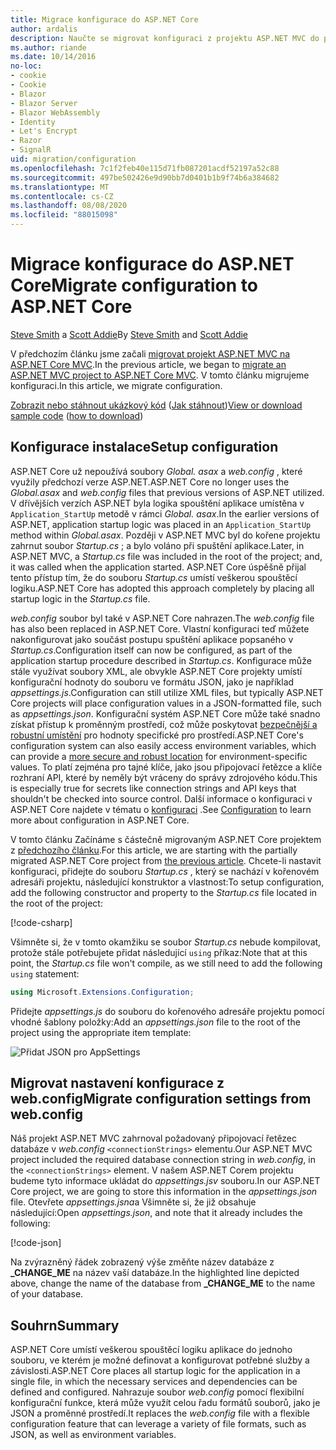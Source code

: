 ```yaml
---
title: Migrace konfigurace do ASP.NET Core
author: ardalis
description: Naučte se migrovat konfiguraci z projektu ASP.NET MVC do projektu MVC ASP.NET Core.
ms.author: riande
ms.date: 10/14/2016
no-loc:
- cookie
- Cookie
- Blazor
- Blazor Server
- Blazor WebAssembly
- Identity
- Let's Encrypt
- Razor
- SignalR
uid: migration/configuration
ms.openlocfilehash: 7c1f2feb40e115d71fb087201acdf52197a52c88
ms.sourcegitcommit: 497be502426e9d90bb7d0401b1b9f74b6a384682
ms.translationtype: MT
ms.contentlocale: cs-CZ
ms.lasthandoff: 08/08/2020
ms.locfileid: "88015098"
---
```

# <a name="migrate-configuration-to-aspnet-core"></a><span data-ttu-id="c6f5b-103">Migrace konfigurace do ASP.NET Core</span><span class="sxs-lookup"><span data-stu-id="c6f5b-103">Migrate configuration to ASP.NET Core</span></span>

<span data-ttu-id="c6f5b-104">[Steve Smith](https://ardalis.com/) a [Scott Addie](https://scottaddie.com)</span><span class="sxs-lookup"><span data-stu-id="c6f5b-104">By [Steve Smith](https://ardalis.com/) and [Scott Addie](https://scottaddie.com)</span></span>

<span data-ttu-id="c6f5b-105">V předchozím článku jsme začali [migrovat projekt ASP.NET MVC na ASP.NET Core MVC](xref:migration/mvc).</span><span class="sxs-lookup"><span data-stu-id="c6f5b-105">In the previous article, we began to [migrate an ASP.NET MVC project to ASP.NET Core MVC](xref:migration/mvc).</span></span> <span data-ttu-id="c6f5b-106">V tomto článku migrujeme konfiguraci.</span><span class="sxs-lookup"><span data-stu-id="c6f5b-106">In this article, we migrate configuration.</span></span>

<span data-ttu-id="c6f5b-107">[Zobrazit nebo stáhnout ukázkový kód](https://github.com/dotnet/AspNetCore.Docs/tree/master/aspnetcore/migration/configuration/samples) ([Jak stáhnout](xref:index#how-to-download-a-sample))</span><span class="sxs-lookup"><span data-stu-id="c6f5b-107">[View or download sample code](https://github.com/dotnet/AspNetCore.Docs/tree/master/aspnetcore/migration/configuration/samples) ([how to download](xref:index#how-to-download-a-sample))</span></span>

## <a name="setup-configuration"></a><span data-ttu-id="c6f5b-108">Konfigurace instalace</span><span class="sxs-lookup"><span data-stu-id="c6f5b-108">Setup configuration</span></span>

<span data-ttu-id="c6f5b-109">ASP.NET Core už nepoužívá soubory *Global. asax* a *web.config* , které využily předchozí verze ASP.NET.</span><span class="sxs-lookup"><span data-stu-id="c6f5b-109">ASP.NET Core no longer uses the *Global.asax* and *web.config* files that previous versions of ASP.NET utilized.</span></span> <span data-ttu-id="c6f5b-110">V dřívějších verzích ASP.NET byla logika spouštění aplikace umístěna v `Application_StartUp` metodě v rámci *Global. asax*.</span><span class="sxs-lookup"><span data-stu-id="c6f5b-110">In the earlier versions of ASP.NET, application startup logic was placed in an `Application_StartUp` method within *Global.asax*.</span></span> <span data-ttu-id="c6f5b-111">Později v ASP.NET MVC byl do kořene projektu zahrnut soubor *Startup.cs* ; a bylo voláno při spuštění aplikace.</span><span class="sxs-lookup"><span data-stu-id="c6f5b-111">Later, in ASP.NET MVC, a *Startup.cs* file was included in the root of the project; and, it was called when the application started.</span></span> <span data-ttu-id="c6f5b-112">ASP.NET Core úspěšně přijal tento přístup tím, že do souboru *Startup.cs* umístí veškerou spouštěcí logiku.</span><span class="sxs-lookup"><span data-stu-id="c6f5b-112">ASP.NET Core has adopted this approach completely by placing all startup logic in the *Startup.cs* file.</span></span>

<span data-ttu-id="c6f5b-113">*web.config* soubor byl také v ASP.NET Core nahrazen.</span><span class="sxs-lookup"><span data-stu-id="c6f5b-113">The *web.config* file has also been replaced in ASP.NET Core.</span></span> <span data-ttu-id="c6f5b-114">Vlastní konfiguraci teď můžete nakonfigurovat jako součást postupu spuštění aplikace popsaného v *Startup.cs*.</span><span class="sxs-lookup"><span data-stu-id="c6f5b-114">Configuration itself can now be configured, as part of the application startup procedure described in *Startup.cs*.</span></span> <span data-ttu-id="c6f5b-115">Konfigurace může stále využívat soubory XML, ale obvykle ASP.NET Core projekty umístí konfigurační hodnoty do souboru ve formátu JSON, jako je například *appsettings.js*.</span><span class="sxs-lookup"><span data-stu-id="c6f5b-115">Configuration can still utilize XML files, but typically ASP.NET Core projects will place configuration values in a JSON-formatted file, such as *appsettings.json*.</span></span> <span data-ttu-id="c6f5b-116">Konfigurační systém ASP.NET Core může také snadno získat přístup k proměnným prostředí, což může poskytovat [bezpečnější a robustní umístění](xref:security/app-secrets) pro hodnoty specifické pro prostředí.</span><span class="sxs-lookup"><span data-stu-id="c6f5b-116">ASP.NET Core's configuration system can also easily access environment variables, which can provide a [more secure and robust location](xref:security/app-secrets) for environment-specific values.</span></span> <span data-ttu-id="c6f5b-117">To platí zejména pro tajné klíče, jako jsou připojovací řetězce a klíče rozhraní API, které by neměly být vráceny do správy zdrojového kódu.</span><span class="sxs-lookup"><span data-stu-id="c6f5b-117">This is especially true for secrets like connection strings and API keys that shouldn't be checked into source control.</span></span> <span data-ttu-id="c6f5b-118">Další informace o konfiguraci v ASP.NET Core najdete v tématu o [konfiguraci](xref:fundamentals/configuration/index) .</span><span class="sxs-lookup"><span data-stu-id="c6f5b-118">See [Configuration](xref:fundamentals/configuration/index) to learn more about configuration in ASP.NET Core.</span></span>

<span data-ttu-id="c6f5b-119">V tomto článku Začínáme s částečně migrovaným ASP.NET Core projektem z [předchozího článku](xref:migration/mvc).</span><span class="sxs-lookup"><span data-stu-id="c6f5b-119">For this article, we are starting with the partially migrated ASP.NET Core project from [the previous article](xref:migration/mvc).</span></span> <span data-ttu-id="c6f5b-120">Chcete-li nastavit konfiguraci, přidejte do souboru *Startup.cs* , který se nachází v kořenovém adresáři projektu, následující konstruktor a vlastnost:</span><span class="sxs-lookup"><span data-stu-id="c6f5b-120">To setup configuration, add the following constructor and property to the *Startup.cs* file located in the root of the project:</span></span>

[!code-csharp[](configuration/samples/WebApp1/src/WebApp1/Startup.cs?range=11-16)]

<span data-ttu-id="c6f5b-121">Všimněte si, že v tomto okamžiku se soubor *Startup.cs* nebude kompilovat, protože stále potřebujete přidat následující `using` příkaz:</span><span class="sxs-lookup"><span data-stu-id="c6f5b-121">Note that at this point, the *Startup.cs* file won't compile, as we still need to add the following `using` statement:</span></span>

```csharp
using Microsoft.Extensions.Configuration;
```

<span data-ttu-id="c6f5b-122">Přidejte *appsettings.js* do souboru do kořenového adresáře projektu pomocí vhodné šablony položky:</span><span class="sxs-lookup"><span data-stu-id="c6f5b-122">Add an *appsettings.json* file to the root of the project using the appropriate item template:</span></span>

![Přidat JSON pro AppSettings](configuration/_static/add-appsettings-json.png)

## <a name="migrate-configuration-settings-from-webconfig"></a><span data-ttu-id="c6f5b-124">Migrovat nastavení konfigurace z web.config</span><span class="sxs-lookup"><span data-stu-id="c6f5b-124">Migrate configuration settings from web.config</span></span>

<span data-ttu-id="c6f5b-125">Náš projekt ASP.NET MVC zahrnoval požadovaný připojovací řetězec databáze v *web.config* `<connectionStrings>` elementu.</span><span class="sxs-lookup"><span data-stu-id="c6f5b-125">Our ASP.NET MVC project included the required database connection string in *web.config*, in the `<connectionStrings>` element.</span></span> <span data-ttu-id="c6f5b-126">V našem ASP.NET Corem projektu budeme tyto informace ukládat do *appsettings.jsv* souboru.</span><span class="sxs-lookup"><span data-stu-id="c6f5b-126">In our ASP.NET Core project, we are going to store this information in the *appsettings.json* file.</span></span> <span data-ttu-id="c6f5b-127">Otevřete *appsettings.jsna*a Všimněte si, že již obsahuje následující:</span><span class="sxs-lookup"><span data-stu-id="c6f5b-127">Open *appsettings.json*, and note that it already includes the following:</span></span>

[!code-json[](../migration/configuration/samples/WebApp1/src/WebApp1/appsettings.json?highlight=4)]

<span data-ttu-id="c6f5b-128">Na zvýrazněný řádek zobrazený výše změňte název databáze z **_CHANGE_ME** na název vaší databáze.</span><span class="sxs-lookup"><span data-stu-id="c6f5b-128">In the highlighted line depicted above, change the name of the database from **_CHANGE_ME** to the name of your database.</span></span>

## <a name="summary"></a><span data-ttu-id="c6f5b-129">Souhrn</span><span class="sxs-lookup"><span data-stu-id="c6f5b-129">Summary</span></span>

<span data-ttu-id="c6f5b-130">ASP.NET Core umístí veškerou spouštěcí logiku aplikace do jednoho souboru, ve kterém je možné definovat a konfigurovat potřebné služby a závislosti.</span><span class="sxs-lookup"><span data-stu-id="c6f5b-130">ASP.NET Core places all startup logic for the application in a single file, in which the necessary services and dependencies can be defined and configured.</span></span> <span data-ttu-id="c6f5b-131">Nahrazuje soubor *web.config* pomocí flexibilní konfigurační funkce, která může využít celou řadu formátů souborů, jako je JSON a proměnné prostředí.</span><span class="sxs-lookup"><span data-stu-id="c6f5b-131">It replaces the *web.config* file with a flexible configuration feature that can leverage a variety of file formats, such as JSON, as well as environment variables.</span></span>
